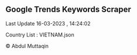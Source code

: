 

## Google Trends Keywords Scraper 
 
Last Update 16-03-2023 , 14:24:02

Country List :
VIETNAM.json



© Abdul Muttaqin 
